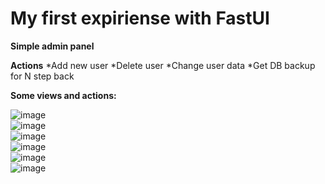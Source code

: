 # My first expiriense with FastUI

**Simple admin panel**

**Actions**
*Add new user
*Delete user
*Change user data
*Get DB backup for N step back

**Some views and actions:**

![image](https://github.com/17neverends/admin-panel-fastUI/assets/118381764/ad8bc334-a893-451a-b6b8-17df45421c83)
<br>
![image](https://github.com/17neverends/admin-panel-fastUI/assets/118381764/500350c1-f84d-4abe-8f51-3e664f707b57)
<br>
![image](https://github.com/17neverends/admin-panel-fastUI/assets/118381764/437e6127-a955-4016-9110-3babb5ac4fc6)
<br>
![image](https://github.com/17neverends/admin-panel-fastUI/assets/118381764/b09bcb83-50d0-449b-b7ee-480c17c1916e)
<br>
![image](https://github.com/17neverends/admin-panel-fastUI/assets/118381764/41072f71-80ff-4c12-b9e8-af9c6b9d1048)
<br>
![image](https://github.com/17neverends/admin-panel-fastUI/assets/118381764/edb9b063-15ef-466c-97cb-309478620980)






